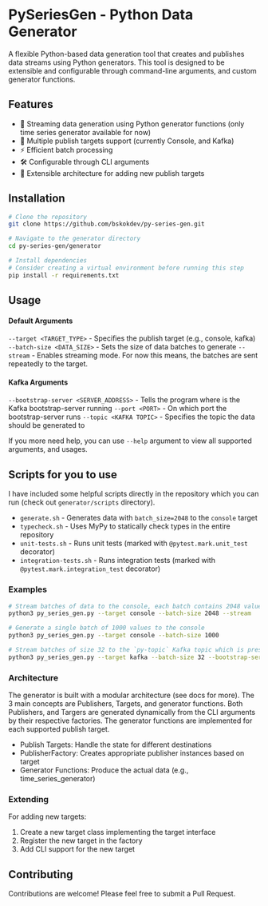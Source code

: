 # PySeriesGen - Python Data Generator
A flexible Python-based data generation tool that creates and publishes data streams using Python generators. This tool is designed to be extensible and configurable through command-line arguments, and custom generator functions.

## Features
- 🔄 Streaming data generation using Python generator functions (only time series generator available for now)
- 🎯 Multiple publish targets support (currently Console, and Kafka)
- ⚡ Efficient batch processing
- 🛠️ Configurable through CLI arguments
- 🔌 Extensible architecture for adding new publish targets

## Installation
```bash
# Clone the repository
git clone https://github.com/bskokdev/py-series-gen.git

# Navigate to the generator directory
cd py-series-gen/generator

# Install dependencies
# Consider creating a virtual environment before running this step
pip install -r requirements.txt
```

## Usage

#### Default Arguments
`--target <TARGET_TYPE>` - Specifies the publish target (e.g., console, kafka)
`--batch-size <DATA_SIZE>` - Sets the size of data batches to generate
`--stream` - Enables streaming mode. For now this means, the batches are sent repeatedly to the target.

#### Kafka Arguments
`--bootstrap-server <SERVER_ADDRESS>` - Tells the program where is the Kafka bootstrap-server running
`--port <PORT>` - On which port the bootstrap-server runs
`--topic <KAFKA TOPIC>` - Specifies the topic the data should be generated to

If you more need help, you can use `--help` argument to view all supported arguments, and usages.

## Scripts for you to use
I have included some helpful scripts directly in the repository which you can run (check out `generator/scripts` directory).

- `generate.sh` - Generates data with `batch_size=2048` to the `console` target
- `typecheck.sh` - Uses MyPy to statically check types in the entire repository 
- `unit-tests.sh` - Runs unit tests (marked with `@pytest.mark.unit_test` decorator)
- `integration-tests.sh` - Runs integration tests (marked with `@pytest.mark.integration_test` decorator)


### Examples
```bash
# Stream batches of data to the console, each batch contains 2048 values
python3 py_series_gen.py --target console --batch-size 2048 --stream

# Generate a single batch of 1000 values to the console
python3 py_series_gen.py --target console --batch-size 1000

# Stream batches of size 32 to the `py-topic` Kafka topic which is present at localhost:9092
python3 py_series_gen.py --target kafka --batch-size 32 --bootstrap-server localhost --port 9092 --topic py-topic --stream
```

### Architecture
The generator is built with a modular architecture (see docs for more). The 3 main concepts are Publishers, Targets, and generator functions. Both Publishers, and Targers are generated dynamically from the CLI arguments by their respective factories. The generator functions are implemented for each supported publish target.

- Publish Targets: Handle the state for different destinations
- PublisherFactory: Creates appropriate publisher instances based on target
- Generator Functions: Produce the actual data (e.g., time_series_generator)

### Extending
For adding new targets:
1. Create a new target class implementing the target interface
2. Register the new target in the factory
3. Add CLI support for the new target

## Contributing
Contributions are welcome! Please feel free to submit a Pull Request.